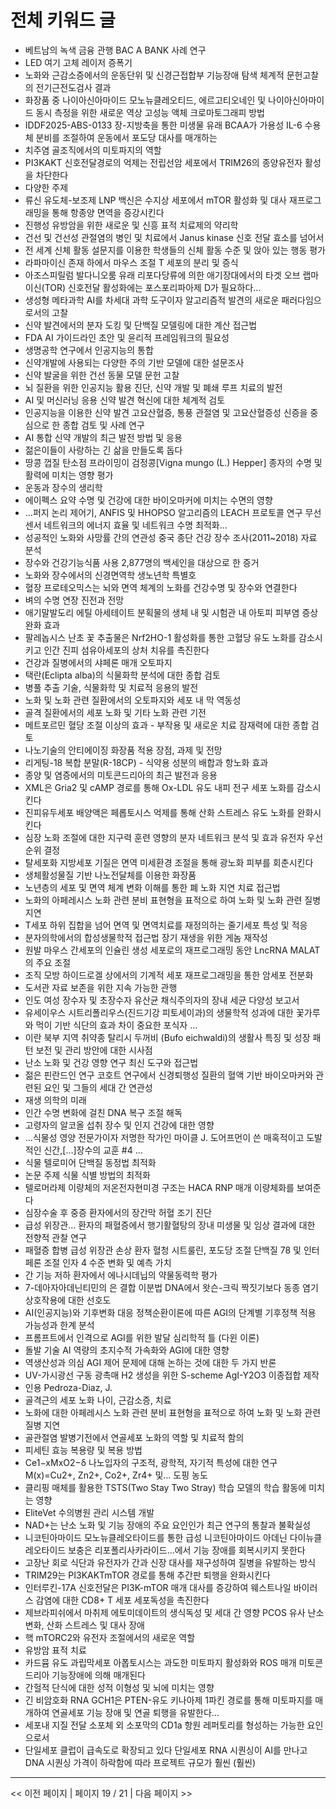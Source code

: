 # 전체 키워드 글

- 베트남의 녹색 금융 관행 BAC A BANK 사례 연구
- LED 여기 고체 레이저 증폭기
- 노화와 근감소증에서의 운동단위 및 신경근접합부 기능장애 탐색 체계적 문헌고찰의 전기근전도검사 결과
- 화장품 중 나이아신아마이드 모노뉴클레오티드, 에르고티오네인 및 나이아신아마이드 동시 측정을 위한 새로운 역상 고성능 액체 크로마토그래피 방법
- IDDF2025-ABS-0133 장-지방축을 통한 미생물 유래 BCAA가 가용성 IL-6 수용체 분비를 조절하여 운동에서 포도당 대사를 매개하는
- 치주염 골조직에서의 미토파지의 역할
- PI3KAKT 신호전달경로의 억제는 전립선암 세포에서 TRIM26의 종양유전자 활성을 차단한다
- 다양한 주제
- 류신 유도체-보조제 LNP 백신은 수지상 세포에서 mTOR 활성화 및 대사 재프로그래밍을 통해 항종양 면역을 증강시킨다
- 진행성 유방암을 위한 새로운 및 신흥 표적 치료제의 약리학
- 건선 및 건선성 관절염의 병인 및 치료에서 Janus kinase 신호 전달 효소를 넘어서
- 전 세계 신체 활동 설문지를 이용한 학생들의 신체 활동 수준 및 앉아 있는 행동 평가
- 라파마이신 존재 하에서 마우스 조절 T 세포의 분리 및 증식
- 아조스피릴럼 발다니오룸 유래 리포다당류에 의한 애기장대에서의 타겟 오브 랩마이신(TOR) 신호전달 활성화에는 포스포리파아제 D가 필요하다…
- 생성형 메타과학 AI를 차세대 과학 도구이자 알고리즘적 발견의 새로운 패러다임으로서의 고찰
- 신약 발견에서의 분자 도킹 및 단백질 모델링에 대한 계산 접근법
- FDA AI 가이드라인 초안 및 윤리적 프레임워크의 필요성
- 생명공학 연구에서 인공지능의 통합
- 신약개발에 사용되는 다양한 주의 기반 모델에 대한 설문조사
- 신약 발굴을 위한 건선 동물 모델 문헌 고찰
- 뇌 질환을 위한 인공지능 활용 진단, 신약 개발 및 폐쇄 루프 치료의 발전
- AI 및 머신러닝 응용 신약 발견 혁신에 대한 체계적 검토
- 인공지능을 이용한 신약 발견 고요산혈증, 통풍 관절염 및 고요산혈증성 신증을 중심으로 한 종합 검토 및 사례 연구
- AI 통합 신약 개발의 최근 발전 방법 및 응용
- 젊은이들이 사랑하는 긴 삶을 만들도록 돕다
- 땅콩 껍질 탄소점 프라이밍이 검정콩[Vigna mungo (L.) Hepper] 종자의 수명 및 활력에 미치는 영향 평가
- 운동과 장수의 생리학
- 에이펙스 요약 수명 및 건강에 대한 바이오마커에 미치는 수면의 영향
- …퍼지 논리 제어기, ANFIS 및 HHOPSO 알고리즘의 LEACH 프로토콜 연구 무선 센서 네트워크의 에너지 효율 및 네트워크 수명 최적화…
- 성공적인 노화와 사망률 간의 연관성 중국 종단 건강 장수 조사(2011~2018) 자료 분석
- 장수와 건강기능식품 사용 2,877명의 백세인을 대상으로 한 증거
- 노화와 장수에서의 신경면역학 생노년학 특별호
- 혈장 프로테오믹스는 뇌와 면역 체계의 노화를 건강수명 및 장수와 연결한다
- 벼의 수명 연장 진전과 전망
- 애기말발도리 에틸 아세테이트 분획물의 생체 내 및 시험관 내 아토피 피부염 증상 완화 효과
- 팔레놉시스 난초 꽃 추출물은 Nrf2HO-1 활성화를 통한 고혈당 유도 노화를 감소시키고 인간 진피 섬유아세포의 상처 치유를 촉진한다
- 건강과 질병에서의 샤페론 매개 오토파지
- 택란(Eclipta alba)의 식물화학 분석에 대한 종합 검토
- 병풀 추출 기술, 식물화학 및 치료적 응용의 발전
- 노화 및 노화 관련 질환에서의 오토파지와 세포 내 막 역동성
- 골격 질환에서의 세포 노화 및 기타 노화 관련 기전
- 메트포르민 혈당 조절 이상의 효과 - 부작용 및 새로운 치료 잠재력에 대한 종합 검토
- 나노기술의 안티에이징 화장품 적용 장점, 과제 및 전망
- 리게팅-18 복합 분말(R-18CP) - 식약용 성분의 배합과 항노화 효과
- 종양 및 염증에서의 미토콘드리아의 최근 발전과 응용
- XML은 Gria2 및 cAMP 경로를 통해 Ox-LDL 유도 내피 전구 세포 노화를 감소시킨다
- 진피유두세포 배양액은 페롭토시스 억제를 통해 산화 스트레스 유도 노화를 완화시킨다
- 심장 노화 조절에 대한 지구력 훈련 영향의 분자 네트워크 분석 및 효과 유전자 우선 순위 결정
- 탈세포화 지방세포 기질은 면역 미세환경 조절을 통해 광노화 피부를 회춘시킨다
- 생체활성물질 기반 나노전달체를 이용한 화장품
- 노년층의 세포 및 면역 체계 변화 이해를 통한 폐 노화 지연 치료 접근법
- 노화의 아페레시스 노화 관련 분비 표현형을 표적으로 하여 노화 및 노화 관련 질병 지연
- T세포 하위 집합을 넘어 면역 및 면역치료를 재정의하는 줄기세포 특성 및 적응
- 분자의학에서의 합성생물학적 접근법 장기 재생을 위한 게놈 재작성
- 원발 마우스 간세포의 인슐린 생성 세포로의 재프로그래밍 동안 LncRNA MALAT의 주요 조절
- 조직 모방 하이드로겔 상에서의 기계적 세포 재프로그래밍을 통한 암세포 전분화
- 도서관 자료 보존을 위한 지속 가능한 관행
- 인도 여성 장수자 및 초장수자 유산균 채식주의자의 장내 세균 다양성 보고서
- 유세이우스 시트리폴리우스(진드기강 피토세이과)의 생물학적 성과에 대한 꽃가루와 먹이 기반 식단의 효과 차이 중요한 포식자 …
- 이란 북부 지역 취약종 탈리시 두꺼비 (Bufo eichwaldi)의 생활사 특징 및 성장 패턴 보전 및 관리 방안에 대한 시사점
- 난소 노화 및 건강 영향 연구 최신 도구와 접근법
- 젊은 핀란드인 연구 코호트 연구에서 신경퇴행성 질환의 혈액 기반 바이오마커와 관련된 요인 및 그들의 세대 간 연관성
- 재생 의학의 미래
- 인간 수명 변화에 걸친 DNA 복구 조절 해독
- 고령자의 알코올 섭취 장수 및 인지 건강에 대한 영향
- …식물성 영양 전문가이자 저명한 작가인 마이클 J. 도어프먼이 쓴 매혹적이고 도발적인 신간,[…]장수의 교훈 #4 …
- 식물 텔로미어 단백질 동정법 최적화
- 논문 주제 식물 식별 방법의 최적화
- 텔로머라제 이량체의 저온전자현미경 구조는 HACA RNP 매개 이량체화를 보여준다
- 심장수술 후 중증 환자에서의 장간막 허혈 조기 진단
- 급성 위장관… 환자의 패혈증에서 행기활혈탕의 장내 미생물 및 임상 결과에 대한 전향적 관찰 연구
- 패혈증 합병 급성 위장관 손상 환자 혈청 시트룰린, 포도당 조절 단백질 78 및 인터페론 조절 인자 4 수준 변화 및 예측 가치
- 간 기능 저하 환자에서 에나시데닙의 약물동력학 평가
- 7-데아자아데닌티민의 은 결합 이분법 DNA에서 왓슨-크릭 짝짓기보다 동종 염기 상호작용에 대한 선호도
- AI(인공지능)와 기후변화 대응 정책순환이론에 따른 AGI의 단계별 기후정책 적용 가능성과 한계 분석
- 프롬프트에서 인격으로 AGI를 위한 발달 심리학적 틀 (다윈 이론)
- 돌발 기술 AI 역량의 초지수적 가속화와 AGI에 대한 영향
- 역생산성과 의심 AGI 제어 문제에 대해 논하는 것에 대한 두 가지 반론
- UV-가시광선 구동 광촉매 H2 생성을 위한 S-scheme AgI-Y2O3 이종접합 제작
- 인용 Pedroza-Diaz, J.
- 골격근의 세포 노화 나이, 근감소증, 치료
- 노화에 대한 아페레시스 노화 관련 분비 표현형을 표적으로 하여 노화 및 노화 관련 질병 지연
- 골관절염 발병기전에서 연골세포 노화의 역할 및 치료적 함의
- 피세틴 효능 복용량 및 복용 방법
- Ce1−xMxO2−δ 나노입자의 구조적, 광학적, 자기적 특성에 대한 연구 M(x)=Cu2+, Zn2+, Co2+, Zr4+ 및…  도핑 농도 
- 클리핑 매체를 활용한 TSTS(Two Stay Two Stray) 학습 모델의 학습 활동에 미치는 영향
- EliteVet 수의병원 관리 시스템 개발
- NAD+는 난소 노화 및 기능 장애의 주요 요인인가 최근 연구의 통찰과 불확실성
- 니코틴아마이드 모노뉴클레오타이드를 통한 급성 니코틴아마이드 아데닌 다이뉴클레오타이드 보충은 리포폴리사카라이드…에서 기능 장애를 회복시키지 못한다
- 고장난 회로 식단과 유전자가 간과 신장 대사를 재구성하여 질병을 유발하는 방식
- TRIM29는 PI3KAKTmTOR 경로를 통해 추간판 퇴행을 완화시킨다
- 인터루킨-17A 신호전달은 PI3K-mTOR 매개 대사를 증강하여 웨스트나일 바이러스 감염에 대한 CD8+ T 세포 세포독성을 촉진한다
- 제브라피쉬에서 마취제 에토미데이트의 생식독성 및 세대 간 영향 PCOS 유사 난소 변화, 산화 스트레스 및 대사 장애
- 핵 mTORC2와 유전자 조절에서의 새로운 역할
- 유방암 표적 치료
- 카드뮴 유도 과립막세포 아폽토시스는 과도한 미토파지 활성화와 ROS 매개 미토콘드리아 기능장애에 의해 매개된다
- 간헐적 단식에 대한 성적 이형성 및 뇌에 미치는 영향
- 긴 비암호화 RNA GCH1은 PTEN-유도 키나아제 1파킨 경로를 통해 미토파지를 매개하여 연골세포 기능 장애 및 연골 퇴행을 유발한다…
- 세포내 지질 전달 소포체 외 소포막의 CD1a 항원 레퍼토리를 형성하는 가능한 요인으로서
- 단일세포 클럽이 급속도로 확장되고 있다 단일세포 RNA 시퀀싱이 AI를 만나고 DNA 시퀀싱 가격이 하락함에 따라 프로젝트 규모가 훨씬 (훨씬)

---
<< 이전 페이지 | 페이지 19 / 21 | 다음 페이지 >>